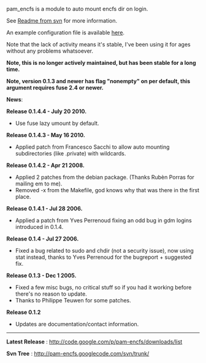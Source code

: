 pam\_encfs is a module to auto mount encfs dir on login.

See [Readme from svn](http://pam-encfs.googlecode.com/svn/trunk/README) for more information.

An example configuration file is available [here](http://pam-encfs.googlecode.com/svn/trunk/pam_encfs.conf).

Note that the lack of activity means it's stable, I've been using it for ages without any problems whatsoever.

**Note, this is no longer actively maintained, but has been stable for a long time.**

**Note, version 0.1.3 and newer has flag "nonempty" on per default, this argument requires fuse 2.4 or newer.**

**News**:

**Release 0.1.4.4 - July 20 2010.**
  * Use fuse lazy umount by default.

**Release 0.1.4.3 - May 16 2010.**
  * Applied patch from Francesco Sacchi to allow auto mounting subdirectories (like .private) with wildcards.

**Release 0.1.4.2 - Apr 21 2008.**
  * Applied 2 patches from the debian package. (Thanks Rubèn Porras for mailing em to me).
  * Removed -x from the Makefile, god knows why that was there in the first place.

**Release 0.1.4.1 - Jul 28 2006.**
  * Applied a patch from Yves Perrenoud fixing an odd bug in gdm logins introduced in 0.1.4.

**Release 0.1.4 - Jul 27 2006.**
  * Fixed a bug related to sudo and chdir (not a security issue), now using stat instead, thanks to Yves Perrenoud for the bugreport + suggested fix.

**Release 0.1.3 - Dec 1 2005.**
  * Fixed a few misc bugs, no critical stuff so if you had it working before there's no reason to update.
  * Thanks to Philippe Teuwen for some patches.

**Release 0.1.2**
  * Updates are documentation/contact information.


---

**Latest Release** : http://code.google.com/p/pam-encfs/downloads/list

**Svn Tree** : http://pam-encfs.googlecode.com/svn/trunk/